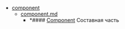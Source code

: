 - <a href = "E:\Node_projects\Node_Way\NBase\_Md\_Index\__Closer\_Uml\Main_I\contaners\contaner_2\courses\EA_tutorials\whatisuml\umlelements\umlelementsstructural\component\cat.component\dir.component.md">component</a>
    - <a href = "E:\Node_projects\Node_Way\NBase\_Md\_Index\__Closer\_Uml\Main_I\contaners\contaner_2\courses\EA_tutorials\whatisuml\umlelements\umlelementsstructural\component\component.md">component.md</a>
        - *#### [Component](https://sparxsystems.com/enterprise_architect_user_guide/15.1/model_domains/component.html) Составная часть
